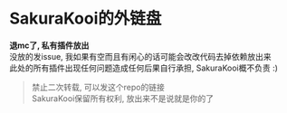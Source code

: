# SakuraKooi的外链盘
**退mc了, 私有插件放出**  
没放的发issue, 我如果有空而且有闲心的话可能会改改代码去掉依赖放出来  
此处的所有插件出现任何问题造成任何后果自行承担, SakuraKooi概不负责 :)  

> 禁止二次转载, 可以发这个repo的链接  
> SakuraKooi保留所有权利, 放出来不是说就是你的了
